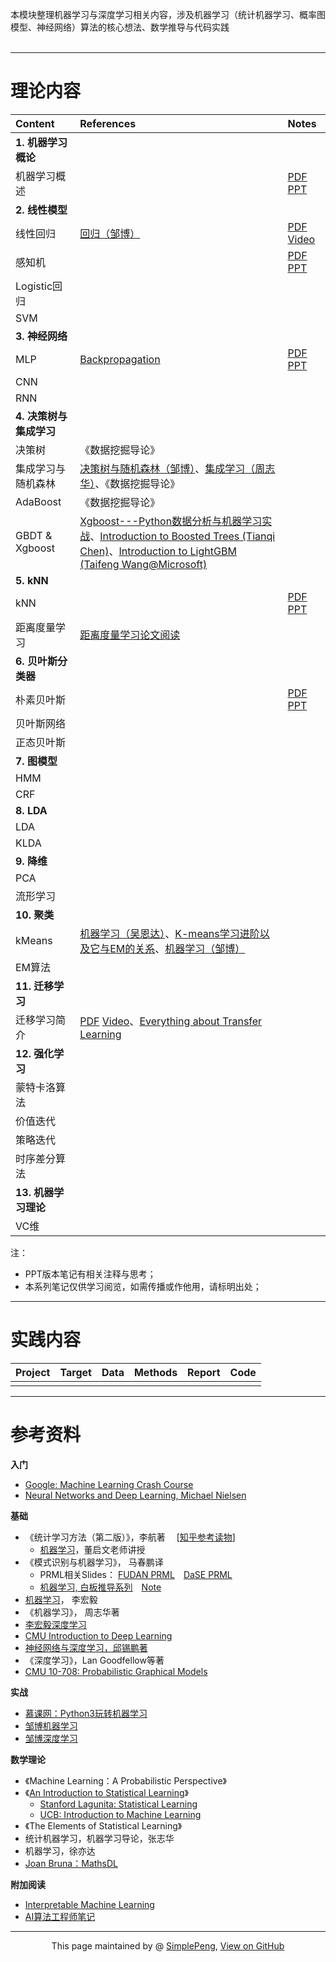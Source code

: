 本模块整理机器学习与深度学习相关内容，涉及机器学习（统计机器学习、概率图模型、神经网络）算法的核心想法、数学推导与代码实践   
<br>

-------------------------------------------------


# 理论内容


| Content      |   References   |Notes | 
| :-------- | :-------- | :----- | 
| **1. 机器学习概论**  |  |     |
| 机器学习概述| |[PDF](/Introduction/Introduction.pdf) [PPT](/Introduction/Introduction.pptx) | 
| **2. 线性模型**| | |
|线性回归 | [回归（邹博）](https://www.bilibili.com/video/av23585080/?p=8) |[PDF](/LinearRegression/LinearRegression.pdf) [Video](https://www.bilibili.com/video/av31989606/)|
| 感知机   |   |[PDF](/Perceptron/Perceptron.pdf) [PPT](/Perceptron/Perceptron.pptx)  |
| Logistic回归   |     ||
|SVM | | |
| **3. 神经网络**| | |
|MLP |[Backpropagation](http://galaxy.agh.edu.pl/~vlsi/AI/backp_t_en/backprop.html)|[PDF](/NeuralNetwork/NN.pdf) [PPT](/NeuralNetwork/NN.pptx) |
|CNN | | |
|RNN | | |
|**4. 决策树与集成学习** | | |
| 决策树| 《数据挖掘导论》||
| 集成学习与随机森林 | [决策树与随机森林（邹博）](/RandomForest/DT_RF_zb.pdf)、[集成学习（周志华）](/RandomForest/EnsembleLearning_zhh.pdf)、《数据挖掘导论》||
| AdaBoost| 《数据挖掘导论》| |
| GBDT & Xgboost | [Xgboost---Python数据分析与机器学习实战](https://www.bilibili.com/video/av29442085/?p=7)、[Introduction to Boosted Trees (Tianqi Chen)](https://homes.cs.washington.edu/~tqchen/data/pdf/BoostedTree.pdf)、[Introduction to LightGBM (Taifeng Wang@Microsoft)](https://www.bilibili.com/video/av47496956/?spm_id_from=333.788.videocard.1)||
|**5. kNN** | |  |
|kNN | |[PDF](/kNN/kNN.pdf) [PPT](/kNN/kNN.pptx) |
|距离度量学习 | [距离度量学习论文阅读](https://zhuanlan.zhihu.com/p/26382052)| |
|**6. 贝叶斯分类器** | | |
|朴素贝叶斯 ||[PDF](/NaiveBayes/NaiveBayes.pdf) [PPT](/NaiveBayes/NaiveBayes.pptx) |
|贝叶斯网络 | | |
|正态贝叶斯 | | |
|**7. 图模型** | | | 
|HMM | | |
|CRF | |  | 
|**8. LDA** | | |
|LDA | | | 
|KLDA | | | 
|**9. 降维** | | |  
|PCA | | | 
|流形学习 | | | 
|**10. 聚类** | | | 
|kMeans | [机器学习（吴恩达）](https://study.163.com/course/courseMain.htm?courseId=1004570029&_trace_c_p_k2_=ae72248b13a941bea4881d06148a09fd)、[K-means学习进阶以及它与EM的关系](https://blog.csdn.net/u010159842/article/details/45954961)、[机器学习（邹博）](https://www.bilibili.com/video/av23585080/?p=16)| |
|EM算法 | | | 
|**11. 迁移学习** | | | 
| 迁移学习简介|[PDF](/TransferLearning/transfer_HYL.pdf) [Video](https://www.bilibili.com/video/av35932863/?p=27)、[Everything about Transfer Learning](http://transferlearning.xyz/) ||  
|**12. 强化学习** | | | 
|蒙特卡洛算法 | | | 
|价值迭代 | | | 
|策略迭代 | | |
|时序差分算法 | | | 
|**13. 机器学习理论** | | | 
|VC维 | | | 

注：<br> 

- PPT版本笔记有相关注释与思考；
- 本系列笔记仅供学习阅览，如需传播或作他用，请标明出处；



------------------------------------------------



# 实践内容



|    Project    |    Target | Data  | Methods | Report | Code|
| :-------- | :--------| :----- |:-----|:-----|:----|
| | | | | | 





--------------------------------------------------

# 参考资料

**入门**
- [Google: Machine Learning Crash Course](https://developers.google.com/machine-learning/crash-course/)
- [Neural Networks and Deep Learning, Michael Nielsen](http://neuralnetworksanddeeplearning.com/)

**基础**
- 《统计学习方法（第二版）》，李航著 &emsp;[[知乎参考读物](https://zhuanlan.zhihu.com/p/36378498)]  
  - [机器学习](http://58.198.176.86/qwdong/machinelearning/)，董启文老师讲授 
- 《模式识别与机器学习》， 马春鹏译
  - PRML相关Slides： [FUDAN PRML](https://zfhu.ac.cn/PRML-Spring19-Fudan/)&emsp;[DaSE PRML](https://github.com/ECNUdase/Seminar-PRML)
  - [机器学习, 白板推导系列](https://github.com/shuhuai007/Machine-Learning-Session)&emsp;[Note](https://github.com/ws13685555932/machine_learning_derivation) 
- [机器学习](http://speech.ee.ntu.edu.tw/~tlkagk/courses_ML17_2.html)， 李宏毅 
- 《机器学习》， 周志华著 
- [李宏毅深度学习](http://speech.ee.ntu.edu.tw/~tlkagk/courses_MLDS18.html)
- [CMU Introduction to Deep Learning](http://deeplearning.cs.cmu.edu/)
- [神经网络与深度学习，邱锡鹏著](https://nndl.github.io/)    
- 《深度学习》，Lan Goodfellow等著
- [CMU 10-708: Probabilistic Graphical Models](https://www.bilibili.com/video/av58562152?from=search&seid=9505675466107266524)

**实战**
- [慕课网：Python3玩转机器学习](https://coding.imooc.com/class/169.html)
- [邹博机器学习](https://www.bilibili.com/video/av23585080?from=search&seid=162992797617774420)
- [邹博深度学习](https://www.bilibili.com/video/av50327129?from=search&seid=1080630462980792268)

**数学理论**
- 《Machine Learning：A Probabilistic Perspective》 
- 《[An Introduction to Statistical Learning](http://www-bcf.usc.edu/~gareth/ISL/)》
  - [Stanford Lagunita: Statistical Learning](https://lagunita.stanford.edu/courses/HumanitiesSciences/StatLearning/Winter2016/about)
  - [UCB: Introduction to Machine Learning](https://people.eecs.berkeley.edu/~jrs/189/)
- 《The Elements of Statistical Learning》
- 统计机器学习，机器学习导论，张志华
- 机器学习，徐亦达
- [Joan Bruna：MathsDL](https://github.com/joanbruna)



**附加阅读**
- [Interpretable Machine Learning](https://christophm.github.io/interpretable-ml-book/index.html)
- [AI算法工程师笔记](http://www.huaxiaozhuan.com/)




------------------------------------------------------------

<div style="text-align:center;">
This page maintained by @ <a href="https://simplelp.github.io/">SimplePeng</a>, 	
<a href="https://github.com/SimpleLP/Machine-Learning/">View on GitHub</a>
</div>
